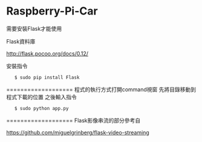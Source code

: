# Raspberry-Pi-Car
需要安裝Flask才能使用

Flask資料庫 

http://flask.pocoo.org/docs/0.12/

安裝指令
```
   $ sudo pip install Flask
```
===================
程式的執行方式打開command視窗
先將目錄移動到程式下載的位置
之後輸入指令
```
   $ sudo python app.py
```
===================
Flask影像串流的部分參考自

https://github.com/miguelgrinberg/flask-video-streaming

